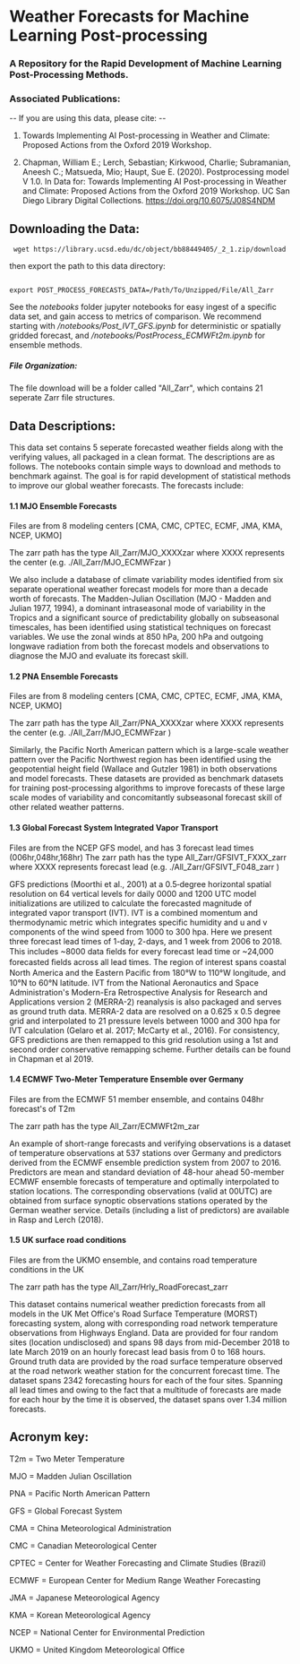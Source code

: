 
# Weather Forecasts for Machine Learning Post-processing 

### A Repository for the Rapid Development of Machine Learning Post-Processing Methods. 

### Associated Publications: 

 -- If you are using this data, please cite: --

1) Towards Implementing AI Post-processing in Weather and Climate: Proposed Actions from the Oxford 2019 Workshop.


2) Chapman, William E.; Lerch, Sebastian; Kirkwood, Charlie; Subramanian, Aneesh C.; Matsueda, Mio; Haupt, Sue E. (2020). Postprocessing model V 1.0. In Data for: Towards Implementing AI Post-processing in Weather and Climate: Proposed Actions from the Oxford 2019 Workshop. UC San Diego Library Digital Collections. https://doi.org/10.6075/J08S4NDM


## Downloading the Data: 

<pre><code> wget https://library.ucsd.edu/dc/object/bb88449405/_2_1.zip/download
</code></pre>

then export the path to this data directory: 
<pre><code> 
export POST_PROCESS_FORECASTS_DATA=/Path/To/Unzipped/File/All_Zarr
</code></pre>

See the *notebooks* folder jupyter notebooks for easy ingest of a specific data set, and gain access to metrics of comparison. We recommend starting with */notebooks/Post_IVT_GFS.ipynb* for deterministic or spatially gridded forecast, and */notebooks/PostProcess_ECMWFt2m.ipynb* for ensemble methods.

##### File Organization: 
The file download will be a folder called "All_Zarr", which contains 21 seperate Zarr file structures. 

## Data Descriptions: 

This data set contains 5 seperate forecasted weather fields along with the verifying values, all packaged in a clean format. 
The descriptions are as follows. The notebooks contain simple ways to download and methods to benchmark against. The goal is for rapid development of statistical methods to improve our global weather forecasts. The forecasts include: 


#### 1.1 MJO Ensemble Forecasts

Files are from 8 modeling centers [CMA, CMC, CPTEC, ECMF, JMA, KMA, NCEP, UKMO] 

The zarr path has the type All_Zarr/MJO_XXXXzar where XXXX represents the center (e.g. ./All_Zarr/MJO_ECMWFzar )

We also include a database of climate variability modes identified from six separate operational weather forecast models for more than a decade worth of forecasts. The Madden-Julian Oscillation (MJO - Madden and Julian 1977, 1994), a dominant intraseasonal mode of variability in the Tropics and a significant source of predictability globally on subseasonal timescales, has been identified using statistical techniques on forecast variables. We use the zonal winds at 850 hPa, 200 hPa and outgoing longwave radiation from both the forecast models and observations to diagnose the MJO and evaluate its forecast skill. 

#### 1.2 PNA Ensemble Forecasts

Files are from 8 modeling centers [CMA, CMC, CPTEC, ECMF, JMA, KMA, NCEP, UKMO]

The zarr path has the type All_Zarr/PNA_XXXXzar where XXXX represents the center (e.g. ./All_Zarr/MJO_ECMWFzar )


Similarly, the Pacific North American pattern which is a large-scale weather pattern over the Pacific Northwest region has been identified using the geopotential height field (Wallace and Gutzler 1981) in both observations and model forecasts. These datasets are provided as benchmark datasets for training post-processing algorithms to improve forecasts of these large scale modes of variability and concomitantly subseasonal forecast skill of other related weather patterns.  


#### 1.3 Global Forecast System Integrated Vapor Transport 
Files are from the NCEP GFS model, and has 3 forecast lead times (006hr,048hr,168hr) 
The zarr path has the type All_Zarr/GFSIVT_FXXX_zarr where XXXX represents forecast lead (e.g. ./All_Zarr/GFSIVT_F048_zarr )


GFS predictions (Moorthi et al., 2001) at a 0.5‐degree horizontal spatial resolution on 64 vertical levels for daily 0000 and 1200 UTC model initializations are utilized to calculate the forecasted magnitude of integrated vapor transport (IVT). IVT is a combined momentum and thermodynamic metric which integrates specific humidity and u and v components of the wind speed from 1000 to 300 hpa. Here we present three forecast lead times of 1-day, 2-days, and 1 week from 2006 to 2018. This includes ~8000 data ﬁelds for every forecast lead time or ~24,000 forecasted ﬁelds across all lead times. The region of interest spans coastal North America and the Eastern Paciﬁc from 180°W to 110°W longitude, and 10°N to 60°N latitude. IVT from the National Aeronautics and Space Administration's Modern-Era Retrospective Analysis for Research and Applications version 2 (MERRA-2) reanalysis is also packaged and serves as ground truth data. MERRA-2 data are resolved on a 0.625 x 0.5 degree grid and interpolated to 21 pressure levels between 1000 and 300 hpa for IVT calculation (Gelaro et al. 2017; McCarty et al., 2016). For consistency, GFS predictions are then remapped to this grid resolution using a 1st and second order conservative remapping scheme. Further details can be found in Chapman et al 2019. 
 
#### 1.4 ECMWF Two-Meter Temperature Ensemble over Germany 
Files are from the ECMWF 51 member ensemble, and contains 048hr forecast's of T2m 

The zarr path has the type All_Zarr/ECMWFt2m_zar

 
An example of short-range forecasts and verifying observations is a dataset of temperature observations at 537 stations over Germany and predictors derived from the ECMWF ensemble prediction system from 2007 to 2016. Predictors are mean and standard deviation of 48-hour ahead 50-member ECMWF ensemble forecasts of temperature and optimally interpolated to station locations. The corresponding observations (valid at 00UTC) are obtained from surface synoptic observations stations operated by the German weather service. Details (including a list of predictors) are available in Rasp and Lerch (2018).
 
#### 1.5 UK surface road conditions
Files are from the UKMO ensemble, and contains road temperature conditions in the UK 

The zarr path has the type All_Zarr/Hrly_RoadForecast_zarr

 
This dataset contains numerical weather prediction forecasts from all models in the UK Met Office's Road Surface Temperature (MORST) forecasting system, along with corresponding road network temperature observations from Highways England. Data are provided for four random sites (location undisclosed) and spans 98 days from mid-December 2018 to late March 2019 on an hourly forecast lead basis from 0 to 168 hours. Ground truth data are provided by the road surface temperature observed at the road network weather station for the concurrent forecast time. The dataset spans 2342 forecasting hours for each of the four sites. Spanning all lead times and owing to the fact that a multitude of forecasts are made for each hour by the time it is observed, the dataset spans over 1.34 million forecasts.


Acronym key:
---
T2m  = Two Meter Temperature 

MJO = Madden Julian Oscillation

PNA = Pacific North American Pattern 

GFS = Global Forecast System 

CMA = China Meteorological Administration

CMC = Canadian Meteorological Center

CPTEC = Center for Weather Forecasting and Climate Studies (Brazil)

ECMWF = European Center for Medium Range Weather Forecasting 

JMA = Japanese Meteorological Agency

KMA = Korean Meteorological Agency

NCEP = National Center for Environmental Prediction

UKMO = United Kingdom Meteorological Office





